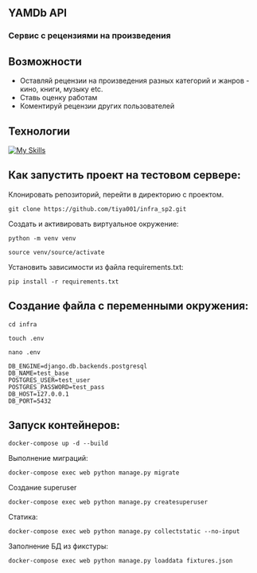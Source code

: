 <h2>YAMDb API</h2>
<h3>Сервис с рецензиями на произведения</h3>

## Возможности
- Оставляй рецензии на произведения разных категорий и жанров - кино, книги, музыку etc.
- Ставь оценку работам
- Коментируй рецензии других пользователей

## Технологии
[![My Skills](https://skillicons.dev/icons?i=python,django,postgres,nginx,bootstrap&theme=light)](https://skillicons.dev)

## Как запустить проект на тестовом сервере:
Клонировать репозиторий, перейти в директорию с проектом.
```
git clone https://github.com/tiya001/infra_sp2.git
```
Cоздать и активировать виртуальное окружение:
```
python -m venv venv
```
```
source venv/source/activate
```
Установить зависимости из файла requirements.txt:
```
pip install -r requirements.txt
```
## Cоздание файла с переменными окружения:
```
cd infra
```
```
touch .env
```
```
nano .env
```
```
DB_ENGINE=django.db.backends.postgresql
DB_NAME=test_base
POSTGRES_USER=test_user
POSTGRES_PASSWORD=test_pass
DB_HOST=127.0.0.1
DB_PORT=5432
```
## Запуск контейнеров:
```
docker-compose up -d --build
```
Выполнение миграций:
```
docker-compose exec web python manage.py migrate
```
Создание superuser
```
docker-compose exec web python manage.py createsuperuser
```
Статика:
```
docker-compose exec web python manage.py collectstatic --no-input 
```
Заполнение БД из фикстуры:
```
docker-compose exec web python manage.py loaddata fixtures.json
```
